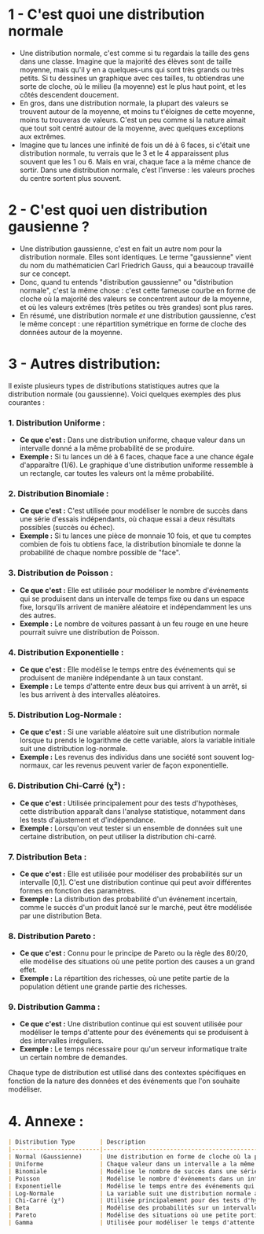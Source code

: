 # 1 - C'est quoi une distribution normale
- Une distribution normale, c'est comme si tu regardais la taille des gens dans une classe. Imagine que la majorité des élèves sont de taille moyenne, mais qu'il y en a quelques-uns qui sont très grands ou très petits. Si tu dessines un graphique avec ces tailles, tu obtiendras une sorte de cloche, où le milieu (la moyenne) est le plus haut point, et les côtés descendent doucement.
- En gros, dans une distribution normale, la plupart des valeurs se trouvent autour de la moyenne, et moins tu t'éloignes de cette moyenne, moins tu trouveras de valeurs. C'est un peu comme si la nature aimait que tout soit centré autour de la moyenne, avec quelques exceptions aux extrêmes.
- Imagine que tu lances une infinité de fois un dé à 6 faces, si c'était une distribution normale, tu verrais que le 3 et le 4 apparaissent plus souvent que les 1 ou 6. Mais en vrai, chaque face a la même chance de sortir. Dans une distribution normale, c’est l’inverse : les valeurs proches du centre sortent plus souvent.

# 2 - C'est quoi uen distribution gausienne ?

- Une distribution gaussienne, c'est en fait un autre nom pour la distribution normale. Elles sont identiques. Le terme "gaussienne" vient du nom du mathématicien Carl Friedrich Gauss, qui a beaucoup travaillé sur ce concept.
- Donc, quand tu entends "distribution gaussienne" ou "distribution normale", c'est la même chose : c'est cette fameuse courbe en forme de cloche où la majorité des valeurs se concentrent autour de la moyenne, et où les valeurs extrêmes (très petites ou très grandes) sont plus rares.
- En résumé, une distribution normale *et* une distribution gaussienne, c’est le même concept : une répartition symétrique en forme de cloche des données autour de la moyenne.


# 3 - Autres distribution: 

Il existe plusieurs types de distributions statistiques autres que la distribution normale (ou gaussienne). Voici quelques exemples des plus courantes :

### 1. **Distribution Uniforme :**
   - **Ce que c'est :** Dans une distribution uniforme, chaque valeur dans un intervalle donné a la même probabilité de se produire. 
   - **Exemple :** Si tu lances un dé à 6 faces, chaque face a une chance égale d'apparaître (1/6). Le graphique d'une distribution uniforme ressemble à un rectangle, car toutes les valeurs ont la même probabilité.

### 2. **Distribution Binomiale :**
   - **Ce que c'est :** C'est utilisée pour modéliser le nombre de succès dans une série d'essais indépendants, où chaque essai a deux résultats possibles (succès ou échec).
   - **Exemple :** Si tu lances une pièce de monnaie 10 fois, et que tu comptes combien de fois tu obtiens face, la distribution binomiale te donne la probabilité de chaque nombre possible de "face".

### 3. **Distribution de Poisson :**
   - **Ce que c'est :** Elle est utilisée pour modéliser le nombre d'événements qui se produisent dans un intervalle de temps fixe ou dans un espace fixe, lorsqu'ils arrivent de manière aléatoire et indépendamment les uns des autres.
   - **Exemple :** Le nombre de voitures passant à un feu rouge en une heure pourrait suivre une distribution de Poisson.

### 4. **Distribution Exponentielle :**
   - **Ce que c'est :** Elle modélise le temps entre des événements qui se produisent de manière indépendante à un taux constant.
   - **Exemple :** Le temps d'attente entre deux bus qui arrivent à un arrêt, si les bus arrivent à des intervalles aléatoires.

### 5. **Distribution Log-Normale :**
   - **Ce que c'est :** Si une variable aléatoire suit une distribution normale lorsque tu prends le logarithme de cette variable, alors la variable initiale suit une distribution log-normale.
   - **Exemple :** Les revenus des individus dans une société sont souvent log-normaux, car les revenus peuvent varier de façon exponentielle.

### 6. **Distribution Chi-Carré (χ²) :**
   - **Ce que c'est :** Utilisée principalement pour des tests d'hypothèses, cette distribution apparaît dans l'analyse statistique, notamment dans les tests d'ajustement et d'indépendance.
   - **Exemple :** Lorsqu'on veut tester si un ensemble de données suit une certaine distribution, on peut utiliser la distribution chi-carré.

### 7. **Distribution Beta :**
   - **Ce que c'est :** Elle est utilisée pour modéliser des probabilités sur un intervalle [0,1]. C'est une distribution continue qui peut avoir différentes formes en fonction des paramètres.
   - **Exemple :** La distribution des probabilité d'un événement incertain, comme le succès d'un produit lancé sur le marché, peut être modélisée par une distribution Beta.

### 8. **Distribution Pareto :**
   - **Ce que c'est :** Connu pour le principe de Pareto ou la règle des 80/20, elle modélise des situations où une petite portion des causes a un grand effet.
   - **Exemple :** La répartition des richesses, où une petite partie de la population détient une grande partie des richesses.

### 9. **Distribution Gamma :**
   - **Ce que c'est :** Une distribution continue qui est souvent utilisée pour modéliser le temps d'attente pour des événements qui se produisent à des intervalles irréguliers.
   - **Exemple :** Le temps nécessaire pour qu'un serveur informatique traite un certain nombre de demandes.

Chaque type de distribution est utilisé dans des contextes spécifiques en fonction de la nature des données et des événements que l'on souhaite modéliser.

# 4. Annexe  : 



```markdown
| Distribution Type       | Description                                                                 | Example                                                |
|-------------------------|-----------------------------------------------------------------------------|--------------------------------------------------------|
| Normal (Gaussienne)     | Une distribution en forme de cloche où la plupart des valeurs se concentrent autour de la moyenne. | Taille des individus dans une population.              |
| Uniforme                | Chaque valeur dans un intervalle a la même probabilité de se produire.       | Lancer un dé où chaque face a une chance égale.        |
| Binomiale               | Modélise le nombre de succès dans une série d'essais indépendants avec deux résultats possibles. | Nombre de faces obtenues en lançant une pièce 10 fois. |
| Poisson                 | Modélise le nombre d'événements dans un intervalle de temps fixe, avec des événements aléatoires et indépendants. | Nombre de voitures passant à un feu rouge en une heure.|
| Exponentielle           | Modélise le temps entre des événements qui se produisent de manière indépendante à un taux constant. | Temps d'attente entre deux bus arrivant à un arrêt.    |
| Log-Normale             | La variable suit une distribution normale après prise de logarithme.        | Répartition des revenus dans une société.              |
| Chi-Carré (χ²)          | Utilisée principalement pour des tests d'hypothèses, comme les tests d'ajustement et d'indépendance. | Test d'ajustement pour voir si des données suivent une distribution donnée. |
| Beta                    | Modélise des probabilités sur un intervalle [0,1] avec différentes formes possibles. | Probabilité de succès d'un produit sur le marché.      |
| Pareto                  | Modélise des situations où une petite portion des causes a un grand effet, souvent en économie. | Répartition des richesses dans une population.         |
| Gamma                   | Utilisée pour modéliser le temps d'attente pour des événements irréguliers. | Temps nécessaire pour qu'un serveur traite des demandes. |
```

